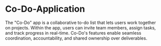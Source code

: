# Co-Do-Application
The "Co-Do" app is a collaborative to-do list that lets users work together on projects. Within the app, users can invite team members, assign tasks, and track progress in real-time. Co-Do's features enable seamless coordination, accountability, and shared ownership over deliverables. 
